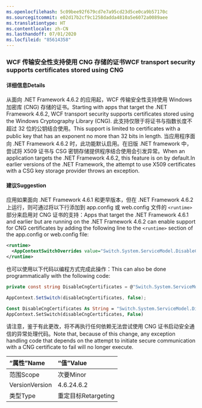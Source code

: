 ```yaml
---
ms.openlocfilehash: 5c09bee92f679cd7e7a95cd23d5ce0ca9b57170c
ms.sourcegitcommit: e02d17b2cf9c1258dadda4810a5e6072a0089aee
ms.translationtype: HT
ms.contentlocale: zh-CN
ms.lasthandoff: 07/01/2020
ms.locfileid: "85614358"
---
```

### <a name="wcf-transport-security-supports-certificates-stored-using-cng"></a><span data-ttu-id="82064-101">WCF 传输安全性支持使用 CNG 存储的证书</span><span class="sxs-lookup"><span data-stu-id="82064-101">WCF transport security supports certificates stored using CNG</span></span>

#### <a name="details"></a><span data-ttu-id="82064-102">详细信息</span><span class="sxs-lookup"><span data-stu-id="82064-102">Details</span></span>

<span data-ttu-id="82064-103">从面向 .NET Framework 4.6.2 的应用起，WCF 传输安全性支持使用 Windows 加密库 (CNG) 存储的证书。</span><span class="sxs-lookup"><span data-stu-id="82064-103">Starting with apps that target the .NET Framework 4.6.2, WCF transport security supports certificates stored using the Windows Cryptography Library (CNG).</span></span> <span data-ttu-id="82064-104">此支持仅限于将证书与指数长度不超过 32 位的公钥结合使用。</span><span class="sxs-lookup"><span data-stu-id="82064-104">This support is limited to certificates with a public key that has an exponent no more than 32 bits in length.</span></span> <span data-ttu-id="82064-105">当应用程序面向 .NET Framework 4.6.2 时，此功能默认启用。在旧版 .NET framework 中，尝试将 X509 证书与 CSG 密钥存储提供程序结合使用会引发异常。</span><span class="sxs-lookup"><span data-stu-id="82064-105">When an application targets the .NET Framework 4.6.2, this feature is on by default.In earlier versions of the .NET Framework, the attempt to use X509 certificates with a CSG key storage provider throws an exception.</span></span>

#### <a name="suggestion"></a><span data-ttu-id="82064-106">建议</span><span class="sxs-lookup"><span data-stu-id="82064-106">Suggestion</span></span>

<span data-ttu-id="82064-107">应用如果面向 .NET Framework 4.6.1 和更早版本，但在 .NET Framework 4.6.2 上运行，则可通过将以下行添加到 app.config 或 web.config 文件的 `<runtime>` 部分来启用对 CNG 证书的支持：</span><span class="sxs-lookup"><span data-stu-id="82064-107">Apps that target the .NET Framework 4.6.1 and earlier but are running on the .NET Framework 4.6.2 can enable support for CNG certificates by adding the following line to the `<runtime>` section of the app.config or web.config file:</span></span>

```xml
<runtime>
  <AppContextSwitchOverrides value="Switch.System.ServiceModel.DisableCngCertificates=false" />
</runtime>
```

<span data-ttu-id="82064-108">也可以使用以下代码以编程方式完成此操作：</span><span class="sxs-lookup"><span data-stu-id="82064-108">This can also be done programmatically with the following code:</span></span>

```csharp
private const string DisableCngCertificates = @"Switch.System.ServiceModel.DisableCngCertificate";

AppContext.SetSwitch(disableCngCertificates, false);
```

```vb
Const DisableCngCertificates As String = "Switch.System.ServiceModel.DisableCngCertificates"
AppContext.SetSwitch(disableCngCertificates, False)
```

<span data-ttu-id="82064-109">请注意，鉴于有此更改，将不再执行任何依赖无法尝试使用 CNG 证书启动安全通信的异常处理代码。</span><span class="sxs-lookup"><span data-stu-id="82064-109">Note that, because of this change, any exception handling code that depends on the attempt to initiate secure communication with a CNG certificate to fail will no longer execute.</span></span>

| <span data-ttu-id="82064-110">“属性”</span><span class="sxs-lookup"><span data-stu-id="82064-110">Name</span></span>    | <span data-ttu-id="82064-111">“值”</span><span class="sxs-lookup"><span data-stu-id="82064-111">Value</span></span>       |
|:--------|:------------|
| <span data-ttu-id="82064-112">范围</span><span class="sxs-lookup"><span data-stu-id="82064-112">Scope</span></span>   | <span data-ttu-id="82064-113">次要</span><span class="sxs-lookup"><span data-stu-id="82064-113">Minor</span></span>       |
| <span data-ttu-id="82064-114">Version</span><span class="sxs-lookup"><span data-stu-id="82064-114">Version</span></span> | <span data-ttu-id="82064-115">4.6.2</span><span class="sxs-lookup"><span data-stu-id="82064-115">4.6.2</span></span>       |
| <span data-ttu-id="82064-116">类型</span><span class="sxs-lookup"><span data-stu-id="82064-116">Type</span></span>    | <span data-ttu-id="82064-117">重定目标</span><span class="sxs-lookup"><span data-stu-id="82064-117">Retargeting</span></span> |
